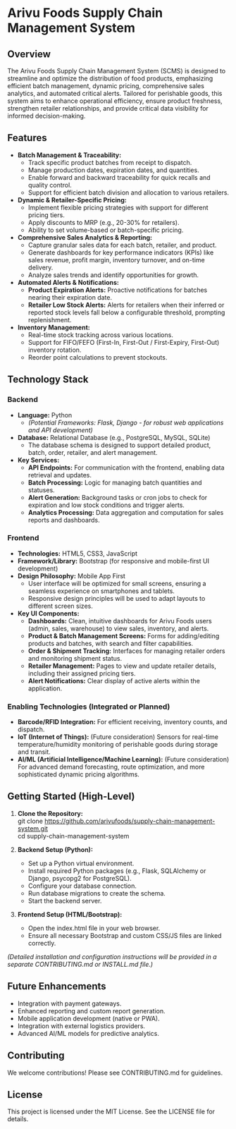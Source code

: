 # **Arivu Foods Supply Chain Management System**

## **Overview**

The Arivu Foods Supply Chain Management System (SCMS) is designed to streamline and optimize the distribution of food products, emphasizing efficient batch management, dynamic pricing, comprehensive sales analytics, and automated critical alerts. Tailored for perishable goods, this system aims to enhance operational efficiency, ensure product freshness, strengthen retailer relationships, and provide critical data visibility for informed decision-making.

## **Features**

* **Batch Management & Traceability:**  
  * Track specific product batches from receipt to dispatch.  
  * Manage production dates, expiration dates, and quantities.  
  * Enable forward and backward traceability for quick recalls and quality control.  
  * Support for efficient batch division and allocation to various retailers.  
* **Dynamic & Retailer-Specific Pricing:**  
  * Implement flexible pricing strategies with support for different pricing tiers.  
  * Apply discounts to MRP (e.g., 20-30% for retailers).  
  * Ability to set volume-based or batch-specific pricing.  
* **Comprehensive Sales Analytics & Reporting:**  
  * Capture granular sales data for each batch, retailer, and product.  
  * Generate dashboards for key performance indicators (KPIs) like sales revenue, profit margin, inventory turnover, and on-time delivery.  
  * Analyze sales trends and identify opportunities for growth.  
* **Automated Alerts & Notifications:**  
  * **Product Expiration Alerts:** Proactive notifications for batches nearing their expiration date.  
  * **Retailer Low Stock Alerts:** Alerts for retailers when their inferred or reported stock levels fall below a configurable threshold, prompting replenishment.  
* **Inventory Management:**  
  * Real-time stock tracking across various locations.  
  * Support for FIFO/FEFO (First-In, First-Out / First-Expiry, First-Out) inventory rotation.  
  * Reorder point calculations to prevent stockouts.

## **Technology Stack**

### **Backend**

* **Language:** Python  
  * *(Potential Frameworks: Flask, Django \- for robust web applications and API development)*  
* **Database:** Relational Database (e.g., PostgreSQL, MySQL, SQLite)  
  * The database schema is designed to support detailed product, batch, order, retailer, and alert management.  
* **Key Services:**  
  * **API Endpoints:** For communication with the frontend, enabling data retrieval and updates.  
  * **Batch Processing:** Logic for managing batch quantities and statuses.  
  * **Alert Generation:** Background tasks or cron jobs to check for expiration and low stock conditions and trigger alerts.  
  * **Analytics Processing:** Data aggregation and computation for sales reports and dashboards.

### **Frontend**

* **Technologies:** HTML5, CSS3, JavaScript  
* **Framework/Library:** Bootstrap (for responsive and mobile-first UI development)  
* **Design Philosophy:** Mobile App First  
  * User interface will be optimized for small screens, ensuring a seamless experience on smartphones and tablets.  
  * Responsive design principles will be used to adapt layouts to different screen sizes.  
* **Key UI Components:**  
  * **Dashboards:** Clean, intuitive dashboards for Arivu Foods users (admin, sales, warehouse) to view sales, inventory, and alerts.  
  * **Product & Batch Management Screens:** Forms for adding/editing products and batches, with search and filter capabilities.  
  * **Order & Shipment Tracking:** Interfaces for managing retailer orders and monitoring shipment status.  
  * **Retailer Management:** Pages to view and update retailer details, including their assigned pricing tiers.  
  * **Alert Notifications:** Clear display of active alerts within the application.

### **Enabling Technologies (Integrated or Planned)**

* **Barcode/RFID Integration:** For efficient receiving, inventory counts, and dispatch.  
* **IoT (Internet of Things):** (Future consideration) Sensors for real-time temperature/humidity monitoring of perishable goods during storage and transit.  
* **AI/ML (Artificial Intelligence/Machine Learning):** (Future consideration) For advanced demand forecasting, route optimization, and more sophisticated dynamic pricing algorithms.

## **Getting Started (High-Level)**

1. **Clone the Repository:**  
   git clone https://github.com/arivufoods/supply-chain-management-system.git  
   cd supply-chain-management-system

2. **Backend Setup (Python):**  
   * Set up a Python virtual environment.  
   * Install required Python packages (e.g., Flask, SQLAlchemy or Django, psycopg2 for PostgreSQL).  
   * Configure your database connection.  
   * Run database migrations to create the schema.  
   * Start the backend server.  
3. **Frontend Setup (HTML/Bootstrap):**  
   * Open the index.html file in your web browser.  
   * Ensure all necessary Bootstrap and custom CSS/JS files are linked correctly.

*(Detailed installation and configuration instructions will be provided in a separate CONTRIBUTING.md or INSTALL.md file.)*

## **Future Enhancements**

* Integration with payment gateways.  
* Enhanced reporting and custom report generation.  
* Mobile application development (native or PWA).  
* Integration with external logistics providers.  
* Advanced AI/ML models for predictive analytics.

## **Contributing**

We welcome contributions\! Please see CONTRIBUTING.md for guidelines.

## **License**

This project is licensed under the MIT License. See the LICENSE file for details.
